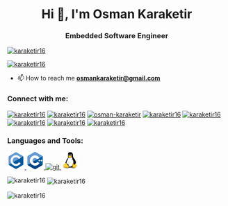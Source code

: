 <h1 align="center">Hi 👋, I'm Osman Karaketir</h1>
<h3 align="center">Embedded Software Engineer</h3>

<p align="left"> <a href="https://github.com/ryo-ma/github-profile-trophy"><img src="https://github-profile-trophy.vercel.app/?username=karaketir16" alt="karaketir16" /></a> </p>

<p align="left"> <a href="https://twitter.com/karaketir16" target="blank"><img src="https://img.shields.io/twitter/follow/karaketir16?logo=twitter&style=for-the-badge" alt="karaketir16" /></a> </p>

- 📫 How to reach me **osmankaraketir@gmail.com**

<h3 align="left">Connect with me:</h3>
<p align="left">
<a href="https://codepen.io/karaketir16" target="blank"><img align="center" src="https://raw.githubusercontent.com/rahuldkjain/github-profile-readme-generator/master/src/images/icons/Social/codepen.svg" alt="karaketir16" height="30" width="40" /></a>
<a href="https://twitter.com/karaketir16" target="blank"><img align="center" src="https://raw.githubusercontent.com/rahuldkjain/github-profile-readme-generator/master/src/images/icons/Social/twitter.svg" alt="karaketir16" height="30" width="40" /></a>
<a href="https://linkedin.com/in/osman-karaketir" target="blank"><img align="center" src="https://raw.githubusercontent.com/rahuldkjain/github-profile-readme-generator/master/src/images/icons/Social/linked-in-alt.svg" alt="osman-karaketir" height="30" width="40" /></a>
<a href="https://instagram.com/karaketir16" target="blank"><img align="center" src="https://raw.githubusercontent.com/rahuldkjain/github-profile-readme-generator/master/src/images/icons/Social/instagram.svg" alt="karaketir16" height="30" width="40" /></a>
<a href="https://www.codechef.com/users/karaketir16" target="blank"><img align="center" src="https://cdn.jsdelivr.net/npm/simple-icons@3.1.0/icons/codechef.svg" alt="karaketir16" height="30" width="40" /></a>
<a href="https://www.hackerrank.com/karaketir16" target="blank"><img align="center" src="https://raw.githubusercontent.com/rahuldkjain/github-profile-readme-generator/master/src/images/icons/Social/hackerrank.svg" alt="karaketir16" height="30" width="40" /></a>
<a href="https://codeforces.com/profile/karaketir16" target="blank"><img align="center" src="https://raw.githubusercontent.com/rahuldkjain/github-profile-readme-generator/master/src/images/icons/Social/codeforces.svg" alt="karaketir16" height="30" width="40" /></a>
<a href="https://www.leetcode.com/karaketir16" target="blank"><img align="center" src="https://raw.githubusercontent.com/rahuldkjain/github-profile-readme-generator/master/src/images/icons/Social/leet-code.svg" alt="karaketir16" height="30" width="40" /></a>
</p>

<h3 align="left">Languages and Tools:</h3>
<p align="left"> <a href="https://www.cprogramming.com/" target="_blank" rel="noreferrer"> <img src="https://raw.githubusercontent.com/devicons/devicon/master/icons/c/c-original.svg" alt="c" width="40" height="40"/> </a> <a href="https://www.w3schools.com/cpp/" target="_blank" rel="noreferrer"> <img src="https://raw.githubusercontent.com/devicons/devicon/master/icons/cplusplus/cplusplus-original.svg" alt="cplusplus" width="40" height="40"/> </a> <a href="https://git-scm.com/" target="_blank" rel="noreferrer"> <img src="https://www.vectorlogo.zone/logos/git-scm/git-scm-icon.svg" alt="git" width="40" height="40"/> </a> <a href="https://www.linux.org/" target="_blank" rel="noreferrer"> <img src="https://raw.githubusercontent.com/devicons/devicon/master/icons/linux/linux-original.svg" alt="linux" width="40" height="40"/> </a> </p>

<p><img align="left" src="https://github-readme-stats.vercel.app/api/top-langs?username=karaketir16&show_icons=true&locale=en&layout=compact" alt="karaketir16" /></p>

<p>&nbsp;<img align="center" src="https://github-readme-stats.vercel.app/api?username=karaketir16&show_icons=true&locale=en" alt="karaketir16" /></p>

<p><img align="center" src="https://github-readme-streak-stats.herokuapp.com/?user=karaketir16&" alt="karaketir16" /></p>

